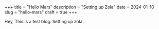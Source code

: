 +++
title = "Hello Mars"
description = "Setting up Zola"
date = 2024-01-10
slug = "hello-mars"
draft = true 
+++

Hey, This is a test blog. Setting up zola.
